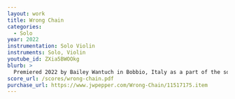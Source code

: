 ```yaml
---
layout: work
title: Wrong Chain
categories:
  - Solo
year: 2022
instrumentation: Solo Violin
instruments: Solo, Violin
youtube_id: ZXia5BWOOkg
blurb: >
  Premiered 2022 by Bailey Wantuch in Bobbio, Italy as a part of the soundSCAPE new music festival.
score_url: /scores/wrong-chain.pdf
purchase_url: https://www.jwpepper.com/Wrong-Chain/11517175.item
---
```


